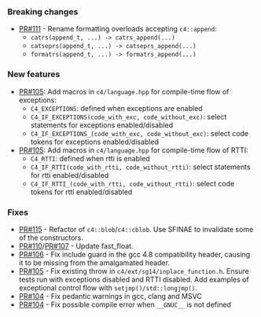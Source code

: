 ### Breaking changes

- [PR#111](https://github.com/biojppm/c4core/pull/111) - Rename formatting overloads accepting `c4::append`:
   - `catrs(append_t, ...) -> catrs_append(...)`
   - `catseprs(append_t, ...) -> catseprs_append(...)`
   - `formatrs(append_t, ...) -> formatrs_append(...)`


### New features

- [PR#105](https://github.com/biojppm/c4core/pull/105): Add macros in `c4/language.hpp` for compile-time flow of exceptions:
  - `C4_EXCEPTIONS`: defined when exceptions are enabled
  - `C4_IF_EXCEPTIONS(code_with_exc, code_without_exc)`: select statements for exceptions enabled/disabled
  - `C4_IF_EXCEPTIONS_(code_with_exc, code_without_exc)`: select code tokens for exceptions enabled/disabled
- [PR#105](https://github.com/biojppm/c4core/pull/105): Add macros in `c4/language.hpp` for compile-time flow of RTTI:
  - `C4_RTTI`: defined when rtti is enabled
  - `C4_IF_RTTI(code_with_rtti, code_without_rtti)`: select statements for rtti enabled/disabled
  - `C4_IF_RTTI_(code_with_rtti, code_without_rtti)`: select code tokens for rtti enabled/disabled


### Fixes

- [PR#115](https://github.com/biojppm/c4core/pull/115) - Refactor of `c4::blob`/`c4::cblob`. Use SFINAE to invalidate some of the constructors.
- [PR#110](https://github.com/biojppm/c4core/pull/110)/[PR#107](https://github.com/biojppm/c4core/pull/107) - Update fast_float.
- [PR#106](https://github.com/biojppm/c4core/pull/106) - Fix include guard in the gcc 4.8 compatibility header, causing it to be missing from the amalgamated header.
- [PR#105](https://github.com/biojppm/c4core/pull/105) - Fix existing throw in `c4/ext/sg14/inplace_function.h`. Ensure tests run with exceptions disabled and RTTI disabled. Add examples of exceptional control flow with `setjmp()/std::longjmp()`.
- [PR#104](https://github.com/biojppm/c4core/pull/104) - Fix pedantic warnings in gcc, clang and MSVC
- [PR#104](https://github.com/biojppm/c4core/pull/104) - Fix possible compile error when `__GNUC__` is not defined
